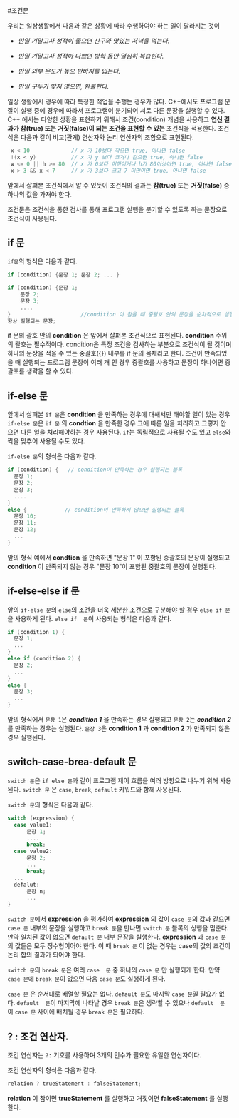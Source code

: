 #조건문 

우리는 일상생활에서 다음과 같은 상황에 따라 수행하여야 하는 일이 달라지는 것이 

* *만일 기말고사 성적이 좋으면 친구와 맛있는 저녁을 먹는다.*

* *만일 기말고사 성적아 나쁘면 방학 동안 열심히 복습힌다.*

* *만일 외부 온도가 높으 반바지를 입는다.*

* *만일 구두가 맞지 않으면, 환불한다.*

일상 생활에서 경우에 따라 특정한 적업을 수행는 경우가 많다. C++에서도 프로그램 문잘이 실행 중에 경우에 따라서 프로그램이 분기되어 
서로 다른 문장을 실행할 수 있다. C++ 에서는 다양한 상황을 표현하기 위해서 조건(condition) 개념을 사용하고 
**연신 결과가 참(true) 또는 거짓(false)이 되는 조건을 표현할 수 있는** 조건식을 적용한다. 
조건식은 다음과 같이 비교(관계) 연산자와 논리 연산자의 조합으로 표현된다. 

```C++
 x < 10             // x 가 10보다 작으면 true, 아니면 false
 !(x < y)           // x 가 y 보다 크거나 같으면 true, 아니면 false
 w <= 0 || h >= 80  // x 가 0보다 이하이거나 h가 80이상이면 true, 아니면 false
 x > 3 && x < 7     // x 가 3보다 크고 7 미만이면 true, 아니면 false
```
앞에서 살펴본 조건식에서 알 수 있듯이 조건식의 결과는 **참(true)** 또는 **거짓(false)** 중 하나의 값을 가져야 한다.  

조건문은 조건식을 통한 검사를 통해 프로그램 실행을 분기할 수 있도록 하는 문장으로 조건식이 사용된다. 

## if 문

```if문```의 형식은 다음과 같다.
```C++
if (condition) {문장 1; 문장 2; ... }
```
```C++
if (condition) {문장 1;
    문장 2;
    문장 3;
    ....
}                      //condition 이 참을 때 중괄호 안의 문장을 순차적으로 실행 
항상 실행되는 문장;
```

if 문의 괄호 안의 __condition__ 은 앞에서 살펴본 조건식으로 표현된다. __condition__ 주위의 괄호는 필수적이다.
condition은 특정 조건을 검사하는 부분으로 조건식이 될 것이며 하나의 문장을 적을 수 있는 중괄호({}) 내부를
if 문의 몸체라고 한다. 조건이 만족되었을 때 실행되는 프로그램 문장이 여러 개 인 경우 중괄호를 사용하고 문장이 하나이면 
중괄호를 생략을 할 수 있다. 

## if-else 문

앞에서 살펴본 ```if 문```은 __condition__ 을 만족하는 경우에 대해서만 해야할 일이 있는 경우 
```if-else 문```은 ```if 문``` 의 __condtion__ 을 만족한 경우 그애 따른 일을 처리하고 그렇지 안으면 
다른 일을 처리해야하는 경우 사용된다. ```if```는 독립적으로 사용될 수도 있고 ```else```와 짝을 맞추어 사용될 수도 있다. 


```if-else 문```의 형식은 다음과 같다.

```C++
if (condition) {   // condition이 만족하는 경우 실행되는 블록
  문장 1;
  문장 2;
  문장 3;
  ....
}
else {            // condition이 만족하지 않으면 실행되는 블록
  문장 10;
  문장 11;
  문장 12;
  ...
}
```
앞의 형식 예에서 __condtion__ 을 만족하면 "문장 1" 이 포함된 중괄호의 문장이 실행되고 __condition__ 이 만족되지
않는 경우 "문장 10"이 포함된 중괄호의 문장이 실행된다. 


## if-else-else if 문

앞의 ```if-else 문```의 ```else```의 조건을 더욱 세분한 조건으로 구분해야 할 경우 ```else if 문```을 사용하게 된다. 
```else if  문```이 사용되는 형식은 다음과 같다. 

```C++
if (condition 1) {
  문장 1;
  ...
}
else if (condition 2) {
  문장 2;
  ...
}
else {
  문장 3;
  ...
}
``` 
앞의 형식에서 ```문장 1```은 ___condition 1___ 을 만족하는 경우 실행되고 ```문장 2```는 
___condition 2___ 를 만족하는 경우는 실행된다. ```문장 3```은 __condition 1__ 과 __condition 2__ 가
만족되지 않은 경우 실행된다.

##  switch-case-brea-default 문

```switch 문```은 ```if else 문```과 같이 프로그램 제어 흐름을 여러 방향으로 나누기 위해 사용된다. ```switch 문```
은  ```case```, ```break```, ```default``` 키워드와 함께 사용된다. 

```switch 문```의 형식은 다음과 같다. 

```c++
switch (expression) {
  case value1:
      문장 1;
      ....
      break;
  case value2:
      문장 2;
      ...
      break;
  ...
  defalut:
      문장 n;
      ...
}
```
```switch 문```에서  __expression__ 을 평가하여  __expression__ 의 값이 ```case 문```의 값과 
같으면 ```case 문``` 내부의 문장을 실행하고 ```break 문```을 만나면 ```switch 문```  블록의 
싱행을 멈춘다. 만약 일치된 값이 없으면 ```default 문``` 내부 문장을 실행한다. 
__expression__ 과 ```case 문``` 의 값들은 모두 정수형이어야 한다. 이 때 ```break 문``` 이
없는 경우는 case의 값의 조건이 논리 합의 결과가 되어야 한다. 

```switch 문```의 ```break 문```은 여러 ```case  문``` 중 하나의 ```case 문``` 만 실행되게
한다. 만약  ```case 문```에 ```break 문```이 없으면 다음 ```case 문```도 실행하게 된다. 

```case 문``` 은 순서대로 배열할 필요는 없다. ```default 문```도 마지막 ```case 문```일 필요가 없다. 
```default  문```이 마지막에 나타날 경우 ```break 문```은 생략할 수 있으나 ```default  문``` 이 
```case 문```  사이에 배치될 경우 ```break 문```은 필요하다. 

## ? : 조건 연산자.

조건 연산자는 ```?:``` 기호를 사용하며 3개의 인수가 필요한 유일한 연산자이다. 

조건 연산자의 형식은 다음과 같다.

```C++
relation ? trueStatement : falseStatement;
```
__relation__ 이 참이면 __trueStatement__ 를 실행하고  거짓이면 
__falseStatement__ 를 실행한다.





